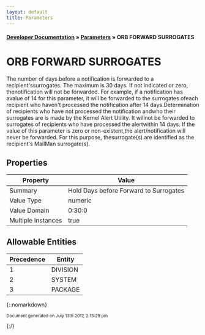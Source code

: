 ```yaml
---
layout: default
title: Parameters
---
```


#### [Developer Documentation](../index) &#187; [Parameters](TableOfContents) &#187; ORB FORWARD SURROGATES<br/>
# ORB FORWARD SURROGATES

The number of days before a notification is forwarded to a recipient&#x27;ssurrogates.  The maximum is 30 days.  If not indicated or zero, thenotification will not be forwarded.  For example, if a notification has avalue of 14 for this parameter, it will be forwarded to the surrogates ofeach recipient who haven&#x27;t processed the notification after 14 days.Determination of recipients who have not processed the notification andwho  their surrogates are is made by the Kernel Alert Utility.  It willnot be  forwarded to surrogates of recipients who have processed the alertwithin 14  days.  If the value of this parameter is zero or non-existent,the  alert/notification will never be forwarded. For this purpose, thesurrogate(s) are identified as the recipient&#x27;s MailMan surrogate(s).

## Properties

Property | Value
--- | ---
Summary | Hold Days before Forward to Surrogates
Value Type | numeric
Value Domain | 0:30:0
Multiple Instances | true

## Allowable Entities

Precedence | Entity
--- | ---
1 | DIVISION
2 | SYSTEM
3 | PACKAGE

{::nomarkdown} <br/><p style="font-size: 11px">Document generated on July 13th 2017, 2:13:29 pm</p>{:/}